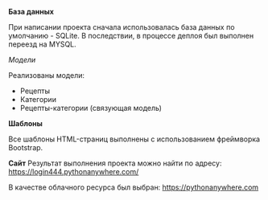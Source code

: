 **База данных**

При написании проекта сначала использовалась база данных по умолчанию - SQLite. В последствии, в процессе деплоя был выполнен переезд на MYSQL.

*Модели*

Реализованы модели:
* Рецепты
* Категории
* Рецепты-категории (связующая модель)

**Шаблоны**

Все шаблоны HTML-страниц выполнены с использованием фреймворка Bootstrap.

**Сайт**
Результат выполнения проекта можно найти по адресу: https://login444.pythonanywhere.com/

В качестве облачного ресурса был выбран: https://pythonanywhere.com

